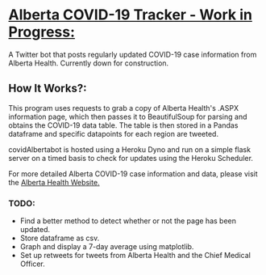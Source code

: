 # [Alberta COVID-19 Tracker - Work in Progress:](https://twitter.com/covidAlberta "@covidAlbertabot")

A Twitter bot that posts regularly updated COVID-19 case information from Alberta Health. Currently down for construction.

## How It Works?:

This program uses requests to grab a copy of Alberta Health's .ASPX information page, which then passes it to BeautifulSoup for parsing and obtains the COVID-19 data table. The table is then stored in a Pandas dataframe and specific datapoints for each region are tweeted. 

covidAlbertabot is hosted using a Heroku Dyno and run on a simple flask server on a timed basis to check for updates using the Heroku Scheduler.

For more detailed Alberta COVID-19 case information and data, please visit the [Alberta Health Website.](https://www.alberta.ca/covid-19-alberta-data.aspx)


### TODO:

- Find a better method to detect whether or not the page has been updated.
- Store dataframe as csv.
- Graph and display a 7-day average using matplotlib.
- Set up retweets for tweets from Alberta Health and the Chief Medical Officer.
